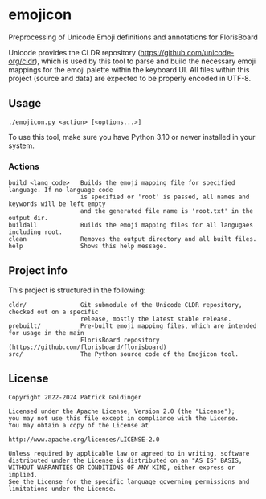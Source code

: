 # emojicon
Preprocessing of Unicode Emoji definitions and annotations for FlorisBoard

Unicode provides the CLDR repository (https://github.com/unicode-org/cldr), which is used
by this tool to parse and build the necessary emoji mappings for the emoji palette within
the keyboard UI. All files within this project (source and data) are expected to be properly
encoded in UTF-8.

## Usage

`./emojicon.py <action> [<options...>]`

To use this tool, make sure you have Python 3.10 or newer installed in your system.

### Actions

```
build <lang_code>   Builds the emoji mapping file for specified language. If no language code
                    is specified or 'root' is passed, all names and keywords will be left empty
                    and the generated file name is 'root.txt' in the output dir.
buildall            Builds the emoji mapping files for all langugaes including root.
clean               Removes the output directory and all built files.
help                Shows this help message.
```

## Project info

This project is structured in the following:

```
cldr/               Git submodule of the Unicode CLDR repository, checked out on a specific
                    release, mostly the latest stable release.
prebuilt/           Pre-built emoji mapping files, which are intended for usage in the main
                    FlorisBoard repository (https://github.com/florisboard/florisboard)
src/                The Python source code of the Emojicon tool.
```

## License

```
Copyright 2022-2024 Patrick Goldinger

Licensed under the Apache License, Version 2.0 (the "License");
you may not use this file except in compliance with the License.
You may obtain a copy of the License at

http://www.apache.org/licenses/LICENSE-2.0

Unless required by applicable law or agreed to in writing, software
distributed under the License is distributed on an "AS IS" BASIS,
WITHOUT WARRANTIES OR CONDITIONS OF ANY KIND, either express or implied.
See the License for the specific language governing permissions and
limitations under the License.
```
